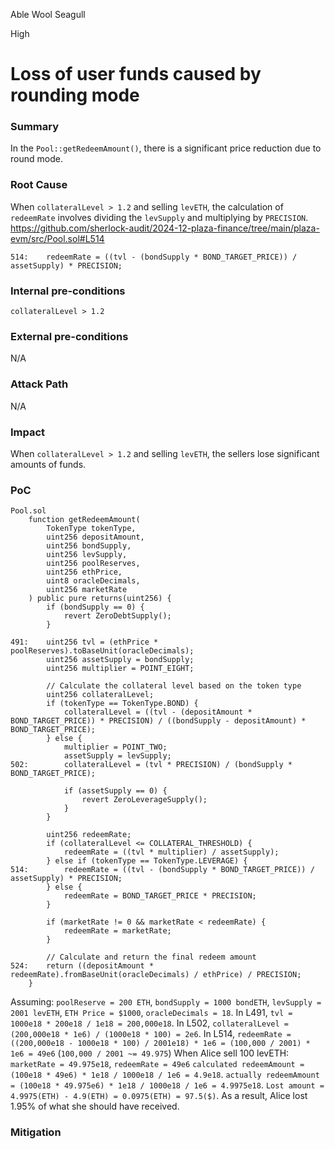 Able Wool Seagull

High

# Loss of user funds caused by rounding mode


### Summary
In the `Pool::getRedeemAmount()`, there is a significant price reduction due to round mode.

### Root Cause
When `collateralLevel > 1.2` and selling `levETH`, the calculation of `redeemRate` involves dividing the `levSupply` and multiplying by `PRECISION`.
https://github.com/sherlock-audit/2024-12-plaza-finance/tree/main/plaza-evm/src/Pool.sol#L514
```solidity
514:    redeemRate = ((tvl - (bondSupply * BOND_TARGET_PRICE)) / assetSupply) * PRECISION;
```

### Internal pre-conditions
`collateralLevel > 1.2`

### External pre-conditions
N/A

### Attack Path
N/A

### Impact
When `collateralLevel > 1.2` and selling `levETH`, the sellers lose significant amounts of funds.

### PoC
```solidity
Pool.sol
    function getRedeemAmount(
        TokenType tokenType,
        uint256 depositAmount,
        uint256 bondSupply,
        uint256 levSupply,
        uint256 poolReserves,
        uint256 ethPrice,
        uint8 oracleDecimals,
        uint256 marketRate
    ) public pure returns(uint256) {
        if (bondSupply == 0) {
            revert ZeroDebtSupply();
        }

491:    uint256 tvl = (ethPrice * poolReserves).toBaseUnit(oracleDecimals);
        uint256 assetSupply = bondSupply;
        uint256 multiplier = POINT_EIGHT;

        // Calculate the collateral level based on the token type
        uint256 collateralLevel;
        if (tokenType == TokenType.BOND) {
            collateralLevel = ((tvl - (depositAmount * BOND_TARGET_PRICE)) * PRECISION) / ((bondSupply - depositAmount) * BOND_TARGET_PRICE);
        } else {
            multiplier = POINT_TWO;
            assetSupply = levSupply;
502:        collateralLevel = (tvl * PRECISION) / (bondSupply * BOND_TARGET_PRICE);

            if (assetSupply == 0) {
                revert ZeroLeverageSupply();
            }
        }
    
        uint256 redeemRate;
        if (collateralLevel <= COLLATERAL_THRESHOLD) {
            redeemRate = ((tvl * multiplier) / assetSupply);
        } else if (tokenType == TokenType.LEVERAGE) {
514:        redeemRate = ((tvl - (bondSupply * BOND_TARGET_PRICE)) / assetSupply) * PRECISION;
        } else {
            redeemRate = BOND_TARGET_PRICE * PRECISION;
        }

        if (marketRate != 0 && marketRate < redeemRate) {
            redeemRate = marketRate;
        }
        
        // Calculate and return the final redeem amount
524:    return ((depositAmount * redeemRate).fromBaseUnit(oracleDecimals) / ethPrice) / PRECISION;
    }
```
Assuming: `poolReserve = 200 ETH`, `bondSupply = 1000 bondETH`, `levSupply = 2001 levETH`, `ETH Price = $1000`, `oracleDecimals = 18`.
    In L491, `tvl = 1000e18 * 200e18 / 1e18 = 200,000e18`.
    In L502, `collateralLevel = (200,000e18 * 1e6) / (1000e18 * 100) = 2e6`.
    In L514, `redeemRate = ((200,000e18 - 1000e18 * 100) / 2001e18) * 1e6 = (100,000 / 2001) * 1e6 = 49e6` (`100,000 / 2001 ~= 49.975`)
When Alice sell 100 levETH:
    `marketRate = 49.975e18`, `redeemRate = 49e6`
    `calculated redeemAmount = (100e18 * 49e6) * 1e18 / 1000e18 / 1e6 = 4.9e18`.
    `actually redeemAmount = (100e18 * 49.975e6) * 1e18 / 1000e18 / 1e6 = 4.9975e18`.
    `Lost amount = 4.9975(ETH) - 4.9(ETH) = 0.0975(ETH) = 97.5($)`.
As a result, Alice lost 1.95% of what she should have received.

### Mitigation
